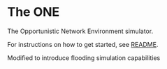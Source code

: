# The ONE

The Opportunistic Network Environment simulator.

For instructions on how to get started, see [README](https://github.com/akeranen/the-one/wiki/README).

Modified to introduce flooding simulation capabilities
